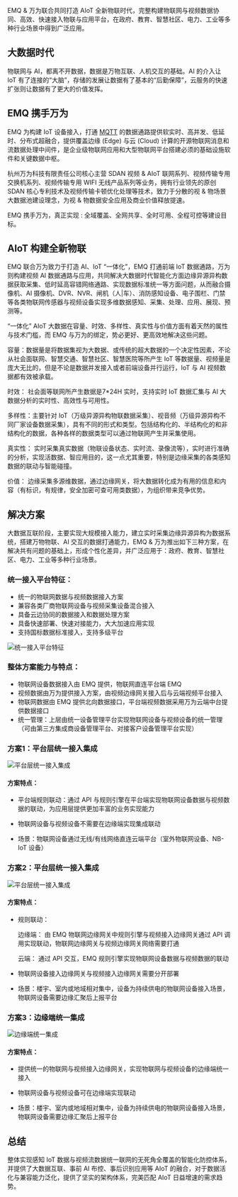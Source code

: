 

EMQ & 万为联合共同打造 AIoT 全新物联时代，完整构建物联网与视频数据协同、高效、快速接入物联与应用平台，在政府、教育、智慧社区、电力、工业等多种行业场景中得到广泛应用。

## 大数据时代

物联网与 AI，都离不开数据，数据是万物互联、人机交互的基础。AI 的介入让 IoT 有了连接的“大脑”，存储的发展让数据有了基本的“后勤保障”，云服务的快速扩张则让数据有了更大的价值发挥。

## EMQ 携手万为

EMQ 为构建 IoT 设备接入，打通 [MQTT](https://www.emqx.io/cn/mqtt) 的数据通路提供软实时、高并发、低延时、分布式超融合，提供覆盖边缘 (Edge) 与云 (Cloud) 计算的开源物联网消息和流数据处理中间件，是企业级物联网应用和大型物联网平台搭建必须的基础设施软件和关键数据中枢。

杭州万为科技有限责任公司核心主营 SDAN 视频 & AIoT 联网系列、视频传输专用交换机系列、视频传输专用 WIFI 无线产品系列等业务，拥有行业领先的原创 SDAN 核心专利技术及视频传输卡顿优化处理等技术，致力于分散的视 & 物场景大数据池建设理念，为视 & 物数据安全应用及商业价值释放提速。

EMQ 携手万为，真正实现 : 全域覆盖、全网共享、全时可用、全程可控等建设目标。

## AIoT 构建全新物联

EMQ 联合万为致力于打造 AI、IoT “一体化”，EMQ 打通前端 IoT 数据通路，万为则构建视频 AI 数据通路与应用，共同解决大数据时代智能化方面边缘异源异构数据获取采集、低时延高容错网络通路、实现数据标准统一等方面问题，从而融合摄像机、AI 摄像机、DVR、NVR、闸机（人|车）、消防感知设备、电子围栏、门禁等各类物联网传感器与视频设备实现多维数据感知、采集、处理、应用、展现、预测等。

“一体化” AIoT 大数据在容量、时效、多样性、真实性与价值方面有着天然的属性与技术门槛，而 EMQ 与万为的绑定，势必更好、更高效地解决这些问题。

容量：数据量是将数据集视为大数据、或传统的超大数据的一个决定性因素，不论从社会面联网、智慧交通、智慧社区、智慧医院等所产生 IoT 等数据量、视频量是庞大无比的，但是不论是数据并发接入或者前端设备并行运行，IoT 与 AI 视频数据都有效被承载。

时效： 社会面等联网所产生数据是7*24H 实时，支持实时 IoT 数据汇集与 AI 大数据分析的实时性、高效性与可用性。

多样性：主要针对 IoT（万级异源异构物联数据采集）、视音频（万级异源异构不同厂家设备数据采集），具有不同的形式和类型。包括结构化的、半结构化的和非结构化的数据，各种各样的数据类型可以通过物联网产生并采集使用。

真实性： 实时采集真实数据（物联设备状态、实时流、录像流等），实时进行准确的分析，实现活数据、智应用目的，这一点尤其重要，特别是边缘采集的各类感知数据的联动与智能碰撞。

价值： 边缘采集多源维数据，通过边缘网关，将大数据转化成为有用的信息和内容（有标识，有规律，安全加密可查可用类数据），为组织带来竞争优势。

## 解决方案

大数据互联阶段，主要实现大规模接入能力，建立实时采集边缘异源异构为数据系统，搭建万物物联、AI 交互的数据打通能力，EMQ & 万为推出如下三种方案，在解决共有问题的基础上，形成个性化差异，并广泛应用于：政府、教育、智慧社区、电力、工业等多种行业场景。

### 统一接入平台特征：

- 统一的物联网数据与视频数据接入方案
- 兼容各类厂商物联网设备与视频采集设备混合接入
- 具备云边协同的数据接入和数据处理方案
- 具备快速部署、快速对接能力，大大加速应用实现
- 支持国标数据标准接入，支持多级平台

![统一接入平台特征](https://static.emqx.net/images/93f08f5b019f479df4991ede54519571.png)

### 整体方案能力与特点：

- 物联网设备数据接入由 EMQ 提供，物联网直连平台端 EMQ
- 视频数据由万为提供接入方案，由视频边缘网关接入后与云端视频平台接入
- 物联网数据由 EMQ 提供北向数据接口，平台端视频数据采用万为云端中台提供数据接口
- 统一管理：上层由统一设备管理平台实现物联网设备与视频设备的统一管理（可由第三方集成商设备管理平台、对接客户设备管理平台实现）

### 方案1：平台层统一接入集成

![平台层统一接入集成](https://static.emqx.net/images/d4e740c866d387aea475846b6106d205.png)

#### 方案特点：

- 平台端规则联动：通过 API 与规则引擎在平台端实现物联网设备数据与视频数据的联动，为应用层提供更加丰富的业务实现能力

- 物联网设备与视频设备不需要在边缘端实现集成联动

- 场景：物联网设备通过无线/有线网络直连云端平台（室外物联网设备、NB-IoT 设备）

### 方案2：平台层统一接入集成

![平台层统一接入集成](https://static.emqx.net/images/3f57c940b84fa7a78cb07125e1152503.png)

#### 方案特点：

- 规则联动：

  边缘端： 由 EMQ 物联网边缘网关中规则引擎与视频接入边缘网关通过 API 调用实现联动，物联网边缘网关与视频边缘网关网络需要打通

  云端： 通过 API 交互，EMQ 规则引擎实现物联网设备数据与视频数据的联动

- 物联网设备接入边缘网关与视频接入边缘网关需要分开部署

- 场景：楼宇、室内或地域相对集中，设备为持续供电的物联网设备接入场景，物联网设备需要边缘汇聚后上报平台

### 方案3：边缘端统一集成

![边缘端统一集成](https://static.emqx.net/images/bb4ae9ae6da2b6d508408d0fc4ea8051.png)

#### 方案特点：

- 提供统一的物联网与视频接入边缘网关，实现物联网与视频设备的边缘端统一接入

- 物联网设备与视频设备可在边缘端实现联动

- 场景：楼宇、室内或地域相对集中，设备为持续供电的物联网设备接入场景，物联网设备需要边缘汇聚后上报平台

##  总结

整体实现感知 IoT 数据与视频流数据统一联网的无死角全覆盖的智能化防控体系，并提供了大数据互联、事前 AI 布控、事后识别应用等 AIoT 的融合，对于数据活化与兼容能力泛化，提供了坚实的架构体系，完美匹配 AIoT 日益增速的需求趋势。

 

 

